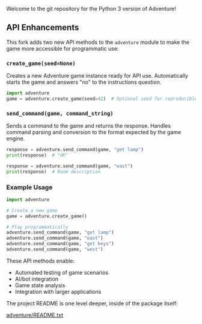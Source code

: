 Welcome to the git repository for the Python 3 version of Adventure!

## API Enhancements

This fork adds two new API methods to the `adventure` module to make the game more accessible for programmatic use:

### `create_game(seed=None)`
Creates a new Adventure game instance ready for API use. Automatically starts the game and answers "no" to the instructions question.

```python
import adventure
game = adventure.create_game(seed=42)  # Optional seed for reproducible gameplay
```

### `send_command(game, command_string)`
Sends a command to the game and returns the response. Handles command parsing and conversion to the format expected by the game engine.

```python
response = adventure.send_command(game, "get lamp")
print(response)  # "OK"

response = adventure.send_command(game, "east")
print(response)  # Room description
```

### Example Usage

```python
import adventure

# Create a new game
game = adventure.create_game()

# Play programmatically
adventure.send_command(game, "get lamp")
adventure.send_command(game, "east")
adventure.send_command(game, "get keys")
adventure.send_command(game, "west")
```

These API methods enable:
- Automated testing of game scenarios
- AI/bot integration
- Game state analysis
- Integration with larger applications

The project README is one level deeper, inside of the package itself:

[adventure/README.txt](adventure/README.txt)

